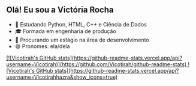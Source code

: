 ## Olá! Eu sou a Victória Rocha

- 🌱 Estudando Python, HTML, C++ e Ciência de Dados
- 🎓 Formada em engenharia de produção
- 👯 Procurando um estágio na área de desenvolvimento 
- 😄 Pronomes: ela/dela
<div>
<a href="https://github.com/Vicotirah">
[![Vicotirah's GitHub stats](https://github-readme-stats.vercel.app/api?username=Vicotirah)](https://github.com/Vicotirah/github-readme-stats)
![Vicotirah's GitHub stats](https://github-readme-stats.vercel.app/api?username=Vicotirahhazra&show_icons=true)


</div>
